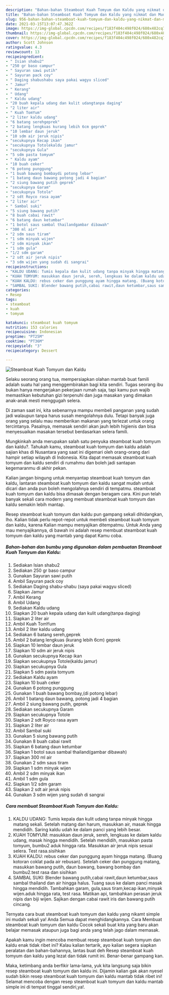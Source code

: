 ```yaml
---
description: "Bahan-bahan Steamboat Kuah Tomyum dan Kaldu yang nikmat dan Mudah Dibuat"
title: "Bahan-bahan Steamboat Kuah Tomyum dan Kaldu yang nikmat dan Mudah Dibuat"
slug: 956-bahan-bahan-steamboat-kuah-tomyum-dan-kaldu-yang-nikmat-dan-mudah-dibuat
date: 2021-03-15T13:07:47.362Z
image: https://img-global.cpcdn.com/recipes/f183f404c498f024/680x482cq70/steamboat-kuah-tomyum-dan-kaldu-foto-resep-utama.jpg
thumbnail: https://img-global.cpcdn.com/recipes/f183f404c498f024/680x482cq70/steamboat-kuah-tomyum-dan-kaldu-foto-resep-utama.jpg
cover: https://img-global.cpcdn.com/recipes/f183f404c498f024/680x482cq70/steamboat-kuah-tomyum-dan-kaldu-foto-resep-utama.jpg
author: Scott Johnson
ratingvalue: 4.3
reviewcount: 13
recipeingredient:
- " Isian shabu2"
- "250 gr baso campur"
- " Sayuran sawi putih"
- " Sayuran pack coy"
- " Daging shabushabu saya pakai wagyu sliced"
- " Jamur"
- " Kerang"
- " Udang"
- " Kaldu udang"
- "20 buah kepala udang dan kulit udangtanpa daging"
- "2 liter air"
- " Kuah TomYum"
- "2 liter kaldu udang"
- "6 batang serehgeprek"
- "2 batang lengkuas kurang lebih 6cm geprek"
- "10 lembar daun jeruk"
- "10 sdm air jeruk nipis"
- "secukupnya Kecap ikan"
- "secukupnya Totolekaldu jamur"
- "secukupnya Gula"
- "5 sdm pasta tomyum"
- " Kaldu ayam"
- "10 buah ceker"
- "6 potong punggung"
- "1 buah bawang bombaydi potong lebar"
- "1 batang daun bawang potong jadi 4 bagian"
- "2 siung bawang putih geprek"
- "secukupnya Garam"
- "secukupnya Totole"
- "2 sdt Royco rasa ayam"
- "2 liter air"
- " Sambal suki"
- "5 siung bawang putih"
- "8 buah cabai rawit"
- "6 batang daun ketumbar"
- "1 botol saus sambal thailandgambar dibawah"
- "300 ml air"
- "2 sdm saus tiram"
- "1 sdm minyak wijen"
- "2 sdm minyak ikan"
- "1 sdm gula"
- "1/2 sdm garam"
- "2 sdt air jeruk nipis"
- "3 sdm wijen yang sudah di sangrai"
recipeinstructions:
- "KALDU UDANG: Tumis kepala dan kulit udang tanpa minyak hingga matang sekali. Setelah matang dan harum, masukkan air, masak hingga mendidih. Saring kaldu udah ke dalam panci yang lebih besar."
- "KUAH TOMYUM: masukkan daun jeruk, sereh, lengkuas ke dalam kaldu udang, masak hingga mendidih. Setelah mendidih, masukkan pasta tomyum, bumbu2 aduk hingga rata. Masukkan air jeruk nipis sesuai selera. Test rasa.sisihkan"
- "KUAH KALDU: rebus ceker dan punggung ayam hingga matang. (Buang kotoran coklat pada air rebusan). Setelah ceker dan punggung matang, masukkan bawang putih, daun bawang, bawang bombay dan bumbu2.test rasa dan sisihkan"
- "SAMBAL SUKI: Blender bawang putih,cabai rawit,daun ketumbar,saus sambal thailand dan air hingga halus. Tuang saus ke dalam panci masak hingga mendidih. Tambahkan garam, gula,saus tiram,kecap ikan,minyak wijen.aduk hingga rata, test rasa. Matikan api, tambahkan perasan jeruk nipis dan biji wijen. Sajikan dengan cabai rawit iris dan bawang putih cincang."
categories:
- Resep
tags:
- steamboat
- kuah
- tomyum

katakunci: steamboat kuah tomyum 
nutrition: 153 calories
recipecuisine: Indonesian
preptime: "PT25M"
cooktime: "PT36M"
recipeyield: "3"
recipecategory: Dessert

---
```



![Steamboat Kuah Tomyum dan Kaldu](https://img-global.cpcdn.com/recipes/f183f404c498f024/680x482cq70/steamboat-kuah-tomyum-dan-kaldu-foto-resep-utama.jpg)

Selaku seorang orang tua, mempersiapkan olahan mantab buat famili adalah suatu hal yang menggembirakan bagi kita sendiri. Tugas seorang ibu bukan hanya mengerjakan pekerjaan rumah saja, tapi kamu pun wajib memastikan kebutuhan gizi terpenuhi dan juga masakan yang dimakan anak-anak mesti menggugah selera.

Di zaman  saat ini, kita sebenarnya mampu membeli panganan yang sudah jadi walaupun tanpa harus susah mengolahnya dulu. Tetapi banyak juga orang yang selalu mau memberikan makanan yang terlezat untuk orang tercintanya. Pasalnya, memasak sendiri akan jauh lebih higienis dan bisa menyesuaikan masakan tersebut berdasarkan selera famili. 



Mungkinkah anda merupakan salah satu penyuka steamboat kuah tomyum dan kaldu?. Tahukah kamu, steamboat kuah tomyum dan kaldu adalah sajian khas di Nusantara yang saat ini digemari oleh orang-orang dari hampir setiap wilayah di Indonesia. Kita dapat memasak steamboat kuah tomyum dan kaldu sendiri di rumahmu dan boleh jadi santapan kegemaranmu di akhir pekan.

Kalian jangan bingung untuk menyantap steamboat kuah tomyum dan kaldu, lantaran steamboat kuah tomyum dan kaldu sangat mudah untuk dicari dan anda pun boleh mengolahnya sendiri di tempatmu. steamboat kuah tomyum dan kaldu bisa dimasak dengan beragam cara. Kini pun telah banyak sekali cara modern yang membuat steamboat kuah tomyum dan kaldu semakin lebih mantap.

Resep steamboat kuah tomyum dan kaldu pun gampang sekali dihidangkan, lho. Kalian tidak perlu repot-repot untuk membeli steamboat kuah tomyum dan kaldu, karena Kalian mampu menyajikan ditempatmu. Untuk Anda yang mau menyajikannya, di bawah ini adalah resep membuat steamboat kuah tomyum dan kaldu yang mantab yang dapat Kamu coba.

<!--inarticleads1-->

##### Bahan-bahan dan bumbu yang digunakan dalam pembuatan Steamboat Kuah Tomyum dan Kaldu:

1. Sediakan  Isian shabu2
1. Sediakan 250 gr baso campur
1. Gunakan  Sayuran sawi putih
1. Ambil  Sayuran pack coy
1. Sediakan  Daging shabu-shabu (saya pakai wagyu sliced)
1. Siapkan  Jamur
1. Ambil  Kerang
1. Ambil  Udang
1. Sediakan  Kaldu udang
1. Siapkan 20 buah kepala udang dan kulit udang(tanpa daging)
1. Siapkan 2 liter air
1. Ambil  Kuah TomYum
1. Ambil 2 liter kaldu udang
1. Sediakan 6 batang sereh,geprek
1. Ambil 2 batang lengkuas (kurang lebih 6cm) geprek
1. Siapkan 10 lembar daun jeruk
1. Siapkan 10 sdm air jeruk nipis
1. Gunakan secukupnya Kecap ikan
1. Siapkan secukupnya Totole(kaldu jamur)
1. Siapkan secukupnya Gula
1. Siapkan 5 sdm pasta tomyum
1. Sediakan  Kaldu ayam
1. Siapkan 10 buah ceker
1. Gunakan 6 potong punggung
1. Gunakan 1 buah bawang bombay,(di potong lebar)
1. Ambil 1 batang daun bawang, potong jadi 4 bagian
1. Ambil 2 siung bawang putih, geprek
1. Sediakan secukupnya Garam
1. Siapkan secukupnya Totole
1. Siapkan 2 sdt Royco rasa ayam
1. Siapkan 2 liter air
1. Ambil  Sambal suki
1. Gunakan 5 siung bawang putih
1. Gunakan 8 buah cabai rawit
1. Siapkan 6 batang daun ketumbar
1. Siapkan 1 botol saus sambal thailand(gambar dibawah)
1. Siapkan 300 ml air
1. Gunakan 2 sdm saus tiram
1. Siapkan 1 sdm minyak wijen
1. Ambil 2 sdm minyak ikan
1. Ambil 1 sdm gula
1. Siapkan 1/2 sdm garam
1. Siapkan 2 sdt air jeruk nipis
1. Gunakan 3 sdm wijen yang sudah di sangrai




<!--inarticleads2-->

##### Cara membuat Steamboat Kuah Tomyum dan Kaldu:

1. KALDU UDANG: Tumis kepala dan kulit udang tanpa minyak hingga matang sekali. Setelah matang dan harum, masukkan air, masak hingga mendidih. Saring kaldu udah ke dalam panci yang lebih besar.
1. KUAH TOMYUM: masukkan daun jeruk, sereh, lengkuas ke dalam kaldu udang, masak hingga mendidih. Setelah mendidih, masukkan pasta tomyum, bumbu2 aduk hingga rata. Masukkan air jeruk nipis sesuai selera. Test rasa.sisihkan
1. KUAH KALDU: rebus ceker dan punggung ayam hingga matang. (Buang kotoran coklat pada air rebusan). Setelah ceker dan punggung matang, masukkan bawang putih, daun bawang, bawang bombay dan bumbu2.test rasa dan sisihkan
1. SAMBAL SUKI: Blender bawang putih,cabai rawit,daun ketumbar,saus sambal thailand dan air hingga halus. Tuang saus ke dalam panci masak hingga mendidih. Tambahkan garam, gula,saus tiram,kecap ikan,minyak wijen.aduk hingga rata, test rasa. Matikan api, tambahkan perasan jeruk nipis dan biji wijen. Sajikan dengan cabai rawit iris dan bawang putih cincang.




Ternyata cara buat steamboat kuah tomyum dan kaldu yang nikamt simple ini mudah sekali ya! Anda Semua dapat menghidangkannya. Cara Membuat steamboat kuah tomyum dan kaldu Cocok sekali buat kita yang baru akan belajar memasak ataupun juga bagi anda yang telah jago dalam memasak.

Apakah kamu ingin mencoba membuat resep steamboat kuah tomyum dan kaldu enak tidak ribet ini? Kalau kalian tertarik, ayo kalian segera siapkan peralatan dan bahan-bahannya, lantas buat deh Resep steamboat kuah tomyum dan kaldu yang lezat dan tidak rumit ini. Benar-benar gampang kan. 

Maka, ketimbang anda berfikir lama-lama, yuk kita langsung saja bikin resep steamboat kuah tomyum dan kaldu ini. Dijamin kalian gak akan nyesel sudah bikin resep steamboat kuah tomyum dan kaldu mantab tidak ribet ini! Selamat mencoba dengan resep steamboat kuah tomyum dan kaldu mantab simple ini di tempat tinggal sendiri,ya!.

